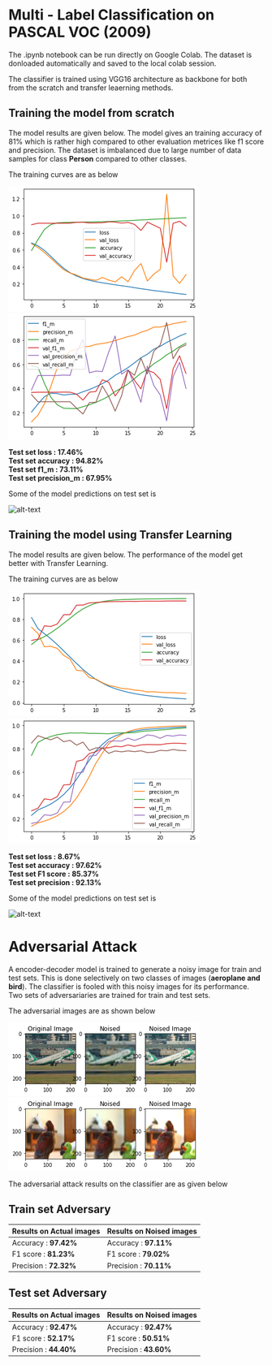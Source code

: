 # Multi - Label Classification on PASCAL VOC (2009)

The .ipynb notebook can be run directly on Google Colab. The dataset is donloaded automatically and saved to the local colab session. 

The classifier is trained using VGG16 architecture as backbone for both from the scratch and transfer leaerning methods.

## Training the model from scratch
The model results are given below. The model gives an training accuracy of 81% which is rather high compared to other evaluation metrices like f1 score and precision. The dataset is imbalanced due to large number of data samples for class **Person** compared to other classes.

The training curves are as below

![alt-text-1](../output_Images/class_sc.png "Training curve 1") ![alt-text-2](../output_Images/class_sc1.png "Training curve 2")

**Test set loss          : 17.46% <br />
Test set accuracy      : 94.82% <br />
Test set f1_m          : 73.11% <br />
Test set precision_m   : 67.95% <br />**

Some of the model predictions on test set is

![alt-text](../output_Images/class_sc_out.png "Model Output")

## Training the model using Transfer Learning
The model results are given below. The performance of the model get better with Transfer Learning.

The training curves are as below

![alt-text-1](../output_Images/class_tl.png "Training curve 1") ![alt-text-2](../output_Images/class_tl1.png "Training curve 2")

**Test set loss        : 8.67% <br />
Test set accuracy      : 97.62% <br />
Test set F1 score      : 85.37% <br />
Test set precision     : 92.13% <br />**

Some of the model predictions on test set is

![alt-text](../output_Images/class_tl_out.png "Model Output")

# Adversarial Attack

A encoder-decoder model is trained to generate a noisy image for train and test sets. This is done selectively on two classes of images (**aeroplane and bird**). The classifier is fooled with this noisy images
for its performance. Two sets of adversariaries are trained for train and test sets. 

The adversarial images are as shown below

![alt-text-1](../output_Images/adv_1.png "Aeroplane") ![alt-text-2](../output_Images/adv_2.png "Bird")



The adversarial attack results on the classifier are as given below

## Train set Adversary

| Results on Actual images | Results on Noised images |
| ------------------------ | ------------------------ |
| Accuracy   : **97.42%** | Accuracy   : **97.11%** |
| F1 score   : **81.23%** | F1 score   : **79.02%** |
| Precision  : **72.32%** | Precision  : **70.11%** |

## Test set Adversary

| Results on Actual images | Results on Noised images |
| ------------------------ | ------------------------ |
| Accuracy    : **92.47%** | Accuracy    : **92.47%** |
| F1 score    : **52.17%** | F1 score    : **50.51%** |
| Precision   : **44.40%** | Precision   : **43.60%** |



